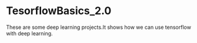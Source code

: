 # TesorflowBasics_2.0
These are some deep learning projects.It shows how we can use tensorflow with deep learning.
